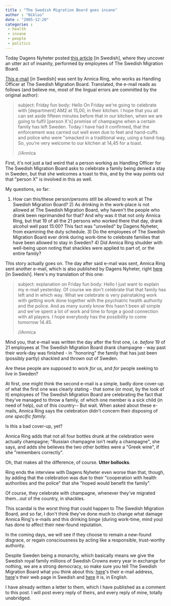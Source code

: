 ```yaml
---
title : "The Swedish Migration Board goes insane"
author : "Niklas"
date : "2005-12-20"
categories : 
 - health
 - insane
 - people
 - politics
---
```


Today Dagens Nyheter posted [this article](http://www.dn.se/DNet/jsp/polopoly.jsp?d=147&a=505294) \[in Swedish\], where they uncover an utter act of insanity, performed by employees of The Swedish Migration Board.

[This e-mail](http://www.dn.se/content/1/c6/50/52/94/BrevA.jpg) \[in Swedish\] was sent by Annica Ring, who works as Handling Officer at The Swedish Migration Board. Translated, the e-mail reads as follows (and believe me, most of the lingual errors are committed by the original author):

> subject: Friday fun body: Hello On Friday we're going to celebrate with \[department\] AM2 at 15,00, in their kitchen. I hope that you all can set aside fifteen minutes before that in our kitchen, when we are going to fulfil \[person X's\] promise of champagne when a certain family has left Sweden. Today I have had it confirmed, that the enforcement was carried out well even due to feet and hand-cuffs and police who were "smacked in a traditional way, using a hand-bag. So, you're very welcome to our kitchen at 14,45 for a toast.
> 
> //Annica

First, it's not just a tad weird that a person working as Handling Officer for The Swedish Migration Board asks to celebrate a family being denied a stay in Sweden, but that she welcomes a toast to this, and by the way points out that "person X" is involved in this as well.

My questions, so far:

1) How can this/these person/persons still be allowed to work at The Swedish Migration Board? 2) As drinking in the work-place is not allowed at The Swedish Migration Board, why haven't the people who drank been reprimanded for that? And why was it that not only Annica Ring, but that 19 of all the 21 persons who worked there that day, drank alcohol well past 15:00? This fact was "unveiled" by Dagens Nyheter, from examining the duty schedule. 3) Do the employees of The Swedish Migration Board ever drink during work-time to celebrate families that have been allowed to stay in Sweden? 4) Did Annica Ring shudder with well-being upon noting that shackles were applied to part of, or the entire family?

This story actually goes on. The day after said e-mail was sent, Annica Ring sent another e-mail, which is also published by Dagens Nyheter, right [here](http://www.dn.se/content/1/c6/50/52/94/BrevB.jpg) \[in Swedish\]. Here's my translation of this one:

> subject: explanation on Friday fun body: Hello I just want to explain my e-mail yesterday. Of course we don't celebrate that that family has left and in which way. What we celebrate is very painstaking work with getting work done together with the psychiatric health authority and the police. And as many surely know this hasn't been all simple and we've spent a lot of work and time to forge a good connection with all players. I hope everybody has the possibility to come tomorrow 14.45.
> 
> //Annica

Mind you, that e-mail was written the day after the first one, i.e. _before_ 19 of 21 employees at The Swedish Migration Board drank champagne - way past their work-day was finished - in "honoring" the family that has just been (possibly partly) shackled and thrown out of Sweden.

Are these people are supposed to work _for_ us, and _for_ people seeking to live in Sweden?

At first, one might think the second e-mail is a simple, badly done cover-up of what the first one was clearly stating - that some (or most, by the look of it) employees of The Swedish Migration Board are celebrating the fact that they've managed to throw a family, of which one member is a sick child (in need of help), out of this country-- But wait. When asked about these e-mails, Annica Ring says the celebration didn't concern their disposing of _one specific family_.

Is this a bad cover-up, yet?

Annica Ring adds that not all four bottles drunk at the celebration were actually champagne; "Russian champagne isn't really a champagne", she says, and adds she believes the two other bottles were a "Greek wine", if she "remembers correctly".

Oh, that makes all the difference, of course. **Utter bollocks**.

Ring ends the interview with Dagens Nyheter even worse than that, though, by adding that the celebration was due to their "cooperation with health authorities and the police" that she "hoped would benefit the family".

Of course, they celebrate with champagne, whenever they've migrated them...out of the country, in shackles.

This scandal is the worst thing that could happen to The Swedish Migration Board, and so far, I don't think they've done much to change what damage Annica Ring's e-mails and this drinking binge (during work-time, mind you) has done to affect their new-found reputation.

In the coming days, we will see if they choose to remain a new-found disgrace, or regain consciousness by acting like a responsible, trust-worthy authority.

Despite Sweden being a monarchy, which basically means we give the Swedish royal family millions of Swedish Crowns every year in exchange for nothing, we are a strong democracy, so make sure you tell The Swedish Migration Board what you think about this: [here](migrationsverket@migrationsverket.se)'s their e-mail address, [here](http://www.migrationsverket.se)'s their web page in Swedish and [here](http://www.migrationsverket.se/english.jsp) it is, in English.

I have already written a letter to them, which I have published as a comment to this post. I will post every reply of theirs, and every reply of mine, totally unabridged.
